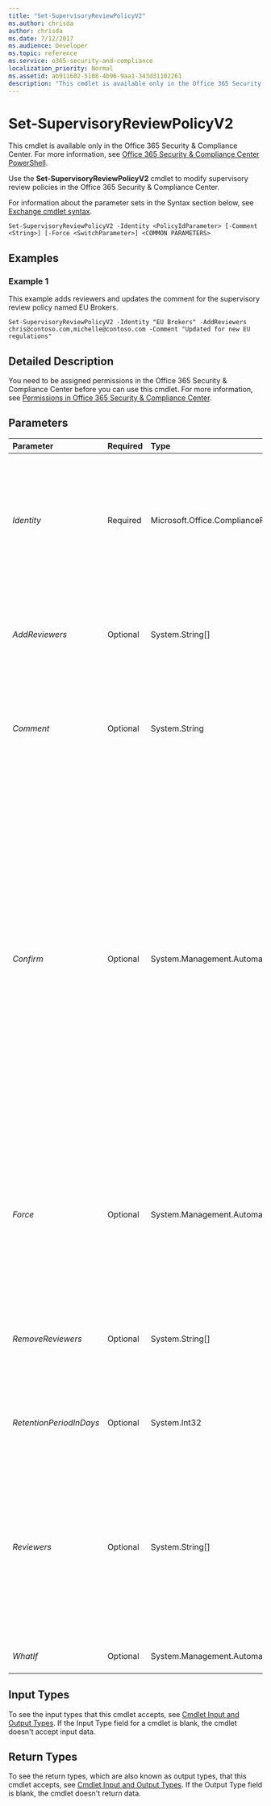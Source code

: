 ```yaml
---
title: "Set-SupervisoryReviewPolicyV2"
ms.author: chrisda
author: chrisda
ms.date: 7/12/2017
ms.audience: Developer
ms.topic: reference
ms.service: o365-security-and-compliance
localization_priority: Normal
ms.assetid: ab911602-5108-4b96-9aa1-343d31102261
description: "This cmdlet is available only in the Office 365 Security &amp; Compliance Center. For more information, see Office 365 Security &amp; Compliance Center PowerShell."
---
```


# Set-SupervisoryReviewPolicyV2

This cmdlet is available only in the Office 365 Security &amp; Compliance Center. For more information, see [Office 365 Security &amp; Compliance Center PowerShell](https://technet.microsoft.com/library/mt587091.aspx). 
  
Use the **Set-SupervisoryReviewPolicyV2** cmdlet to modify supervisory review policies in the Office 365 Security &amp; Compliance Center.
  
For information about the parameter sets in the Syntax section below, see [Exchange cmdlet syntax](https://technet.microsoft.com/library/bb123552.aspx). 
  
```
Set-SupervisoryReviewPolicyV2 -Identity <PolicyIdParameter> [-Comment <String>] [-Force <SwitchParameter>] <COMMON PARAMETERS>

```

## Examples
<a name="Examples"> </a>

### Example 1

This example adds reviewers and updates the comment for the supervisory review policy named EU Brokers.
  
```
Set-SupervisoryReviewPolicyV2 -Identity "EU Brokers" -AddReviewers chris@contoso.com,michelle@contoso.com -Comment "Updated for new EU regulations"
```

## Detailed Description
<a name="DetailedDescription"> </a>

You need to be assigned permissions in the Office 365 Security &amp; Compliance Center before you can use this cmdlet. For more information, see [Permissions in Office 365 Security &amp; Compliance Center](https://go.microsoft.com/fwlink/p/?LinkId=511920). 
  
## Parameters
<a name="DetailedDescription"> </a>

|**Parameter**|**Required**|**Type**|**Description**|
|:-----|:-----|:-----|:-----|
| _Identity_ <br/> |Required  <br/> |Microsoft.Office.CompliancePolicy.Tasks.PolicyIdParameter  <br/> | The _Identity_parameter specifies the supervisory review policy that you want to modify. You can use any value that uniquely identifies the policy. For example:  <br/>  Name <br/>  Distinguished name (DN) <br/>  GUID <br/> |
| _AddReviewers_ <br/> |Optional  <br/> |System.String[]  <br/> |The  _AddReviewers_ parameter specifies the SMTP addresses of reviewers to add to the supervisory review policy. You can specify multiple email addresses separated by commas. <br/> |
| _Comment_ <br/> |Optional  <br/> |System.String  <br/> |The  _Comment_ parameter specifies an optional comment. If you specify a value that contains spaces, enclose the value in quotation marks ("), for example: `"This is an admin note"`.  <br/> |
| _Confirm_ <br/> |Optional  <br/> |System.Management.Automation.SwitchParameter  <br/> | The _Confirm_ switch specifies whether to show or hide the confirmation prompt. How this switch affects the cmdlet depends on if the cmdlet requires confirmation before proceeding. <br/>  Destructive cmdlets (for example, **Remove-\*** cmdlets) have a built-in pause that forces you to acknowledge the command before proceeding. For these cmdlets, you can skip the confirmation prompt by using this exact syntax: `-Confirm:$false`.  <br/>  Most other cmdlets (for example, **New-\*** and **Set-\*** cmdlets) don't have a built-in pause. For these cmdlets, specifying the _Confirm_ switch without a value introduces a pause that forces you acknowledge the command before proceeding. <br/> |
| _Force_ <br/> |Optional  <br/> |System.Management.Automation.SwitchParameter  <br/> |The  _Force_ switch specifies whether to suppress warning or confirmation messages. You can use this switch to run tasks programmatically where prompting for administrative input is inappropriate. You don't need to specify a value with this switch. <br/> |
| _RemoveReviewers_ <br/> |Optional  <br/> |System.String[]  <br/> |The  _RemoveReviewers_ parameter specifies the SMTP addresses of reviewers to remove from the supervisory review policy. You can specify multiple email addresses separated by commas. <br/> |
| _RetentionPeriodInDays_ <br/> |Optional  <br/> |System.Int32  <br/> |The  _RetentionPeriodInDays_ parameter specifies the number of days that the messages will be retained for review. <br/> |
| _Reviewers_ <br/> |Optional  <br/> |System.String[]  <br/> |The  _Reviewers_ parameter specifies the SMTP addresses of the reviewers for the supervisory review policy. You can specify multiple email addresses separated by commas. <br/> The reviewers that you specify with this parameter replace the existing reviewers. To selectively add or remove reviewers, use the  _AddReviewers_ and _RemoveReviewers_ parameters. <br/> |
| _WhatIf_ <br/> |Optional  <br/> |System.Management.Automation.SwitchParameter  <br/> |This parameter is reserved for internal Microsoft use.  <br/> |
   
## Input Types
<a name="InputTypes"> </a>

To see the input types that this cmdlet accepts, see [Cmdlet Input and Output Types](http://go.microsoft.com/fwlink/p/?linkId=616387). If the Input Type field for a cmdlet is blank, the cmdlet doesn't accept input data. 
  
## Return Types
<a name="ReturnTypes"> </a>

To see the return types, which are also known as output types, that this cmdlet accepts, see [Cmdlet Input and Output Types](http://go.microsoft.com/fwlink/p/?linkId=616387). If the Output Type field is blank, the cmdlet doesn't return data. 
  

